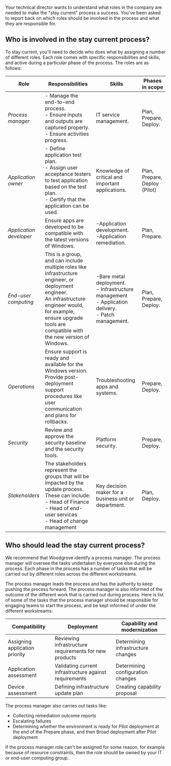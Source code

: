 Your technical director wants to understand what roles in the company are needed to make the "stay current" process a success. You've been asked to report back on which roles should be involved in the process and what they are responsible for.

## Who is involved in the stay current process?

To stay current, you'll need to decide who does what by assigning a number of different roles. Each role comes with specific responsibilities and skills, and active during a particular phase of the process. The roles are as follows:

|Role  |Responsibilities  |Skills  |Phases in scope  |
|---------|---------|---------|---------|
|*Process manager*|- Manage the end-to-end process.<br/>- Ensure inputs and outputs are captured properly.<br/>- Ensure activities progress.|IT service management.|Plan, Prepare, Deploy.
|*Application owner*|- Define application test plan.<br/>- Assign user acceptance testers to test application based on the test plan.<br/>- Certify that the application can be used.|Knowledge of critical and important applications.|Plan, Prepare, Deploy (Pilot)
|*Application developer*|Ensure apps are developed to be compatible with the latest versions of Windows.|-Application development.<br/>-Application remediation.|Plan, Prepare.
|*End-user computing*|This is a group, and can include multiple roles like infrastructure engineer, or deployment engineer. <br>An infrastructure engineer would, for example, ensure upgrade tools are compatible with the new version of Windows. |-Bare metal deployment.<br/>- Infrastructure management<br/>- Application delivery.<br/>- Patch management.|Plan, Prepare, Deploy.
|*Operations*|Ensure support is ready and available for the Windows version. Provide post-deployment support procedures like user communication and plans for rollbacks. |Troubleshooting apps and systems.| Prepare, Deploy.
|*Security*|Review and approve the security baseline and the security tools.|Platform security.| Prepare, Deploy.
|*Stakeholders*|The stakeholders represent the groups that will be impacted by the update process. These can include:<br/>- Head of Finance<br/>- Head of end-user services<br/>- Head of change management|Key decision maker for a business unit or department.  |Plan, Deploy.

## Who should lead the stay current process?

We recommend that Woodgrove identify a process manager. The process manager will oversee the tasks undertaken by everyone else during the process. Each phase in the process has a number of tasks that will be carried out by different roles across the different workstreams.

The process manager leads the process and has the authority to keep pushing the process forward. The process manager is also informed of the outcome of the different work that is carried out during process. Here is list of some of the tasks that the process manager should be responsible for engaging teams to start the process, and be kept informed of under the different workstreams:

|Compatibility |Deployment  |Capability and modernization  |
|---------|---------|---------|
|Assigning application priority | Reviewing infrastructure requirements for new products |Determining infrastructure changes |
|Application assessment| Validating current infrastructure against requirements | Determining configuration changes     |
|Device assessment     |Defining infrastructure update plan|Creating capability proposal|

The process manager also carries out tasks like:

- Collecting remediation outcome reports
- Escalating failures
- Determining whether the environment is ready for Pilot deployment at the end of the Prepare phase, and then Broad deployment after Pilot deployment

If the process manager role can't be assigned for some reason, for example because of resource constraints, then the role should be owned by your IT or end-user computing group.
